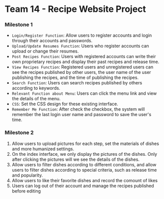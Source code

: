 # Team 14 - Recipe Website Project

### Milestone 1
* `Login/Register Function`: Allow users to register accounts and login through their accounts and passwords.
* `Upload/Update Resumes Function`: Users who register accounts can upload or change their resumes.
* `Post Recipes Function`: Users with registered accounts can write their own proprietary recipes and display their past recipes and release time.
* `View Recipes Function`: Registered users and unregistered users can see the recipes published by other users, the user name of the user publishing the recipes, and the time of publishing the recipes.
* `Search Function`: Users can search recipes published by others according to keywords.
* `Relevant Function about Menu`: Users can click the menu link and view the details of the menu.
* `CSS`: Set the CSS design for these existing interface.
* `Remember Me Function`: After check the checkbox, the system will remember the last login user name and password to save the user's time.

### Milestone 2
1. Allow users to upload pictures for each step, set the materials of dishes and more humanized settings.
2. On the index interface, we only display the pictures of the dishes. Only after clicking the pictures will we see the details of the dishes.
3. Allow users to filter dishes according to different conditions, and allow users to filter dishes according to special criteria, such as release time and popularity.
4. Allow users to like their favorite dishes and record the comount of likes
5. Users can log out of their account and manage the recipes published before editing

